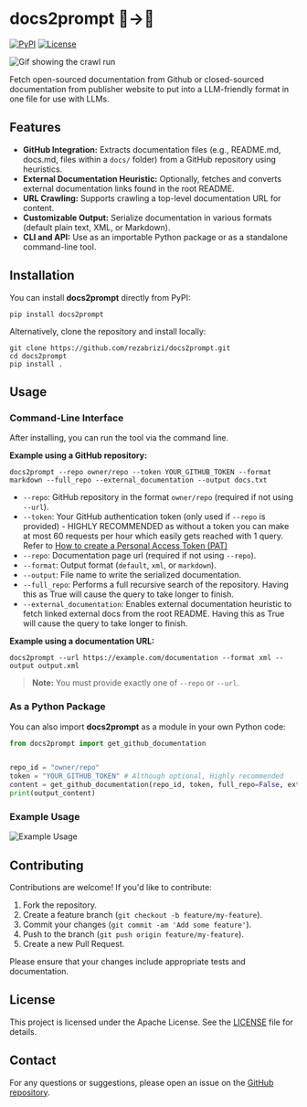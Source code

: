 # docs2prompt 📜→🤖
[![PyPI](https://img.shields.io/badge/pypi-v0.1.4-orange.svg)](https://pypi.org/project/docs2prompt/)
[![License](https://img.shields.io/badge/license-Apache%202.0-blue.svg)](https://github.com/rezabrizi/docs2prompt/blob/main/LICENSE)

![Gif showing the crawl run](https://s6.gifyu.com/images/bzStA.gif)


Fetch open-sourced documentation from Github or closed-sourced documentation from publisher website to put into a LLM-friendly format in one file for use with LLMs.

## Features

- **GitHub Integration:** Extracts documentation files (e.g., README.md, docs.md, files within a `docs/` folder) from a GitHub repository using heuristics.
- **External Documentation Heuristic:** Optionally, fetches and converts external documentation links found in the root README.
- **URL Crawling:** Supports crawling a top-level documentation URL for content.
- **Customizable Output:** Serialize documentation in various formats (default plain text, XML, or Markdown). 
- **CLI and API:** Use as an importable Python package or as a standalone command-line tool.

## Installation

You can install **docs2prompt** directly from PyPI:

    pip install docs2prompt

Alternatively, clone the repository and install locally:

    git clone https://github.com/rezabrizi/docs2prompt.git
    cd docs2prompt
    pip install .

## Usage

### Command-Line Interface

After installing, you can run the tool via the command line.

**Example using a GitHub repository:**

    docs2prompt --repo owner/repo --token YOUR_GITHUB_TOKEN --format markdown --full_repo --external_documentation --output docs.txt

- `--repo`: GitHub repository in the format `owner/repo` (required if not using `--url`).
- `--token`: Your GitHub authentication token (only used if `--repo` is provided) - HIGHLY RECOMMENDED as without a token you can make at most 60 requests  per hour which easily gets reached with 1 query. Refer to [How to create a Personal Access Token (PAT)](https://docs.github.com/en/authentication/keeping-your-account-and-data-secure/managing-your-personal-access-tokens)
- `--repo`: Documentation page url (required if not using `--repo`).
- `--format`: Output format (`default`, `xml`, or `markdown`).
- `--output`: File name to write the serialized documentation.
- `--full_repo`: Performs a full recursive search of the repository. Having this as True will cause the query to take longer to finish.
- `--external_documentation`: Enables external documentation heuristic to fetch linked external docs from the root README. Having this as True will cause the query to take longer to finish.

**Example using a documentation URL:**

    docs2prompt --url https://example.com/documentation --format xml --output output.xml

> **Note:** You must provide exactly one of `--repo` or `--url`.

### As a Python Package

You can also import **docs2prompt** as a module in your own Python code:
```Python
from docs2prompt import get_github_documentation


repo_id = "owner/repo"
token = "YOUR_GITHUB_TOKEN" # Although optional, Highly recommended
content = get_github_documentation(repo_id, token, full_repo=False, external_documentation=False, output_format="XML")
print(output_content)
```

### Example Usage
![Example Usage](https://i.imgur.com/jKZIjQO.png)


## Contributing

Contributions are welcome! If you'd like to contribute:

1. Fork the repository.
2. Create a feature branch (`git checkout -b feature/my-feature`).
3. Commit your changes (`git commit -am 'Add some feature'`).
4. Push to the branch (`git push origin feature/my-feature`).
5. Create a new Pull Request.

Please ensure that your changes include appropriate tests and documentation.

## License

This project is licensed under the Apache License. See the [LICENSE](LICENSE) file for details.

## Contact

For any questions or suggestions, please open an issue on the [GitHub repository](https://github.com/rezabrizi/docs2prompt).
